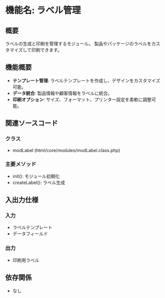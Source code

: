 # 機能名: ラベル管理

## 概要
ラベルの生成と印刷を管理するモジュール。
製品やパッケージのラベルをカスタマイズして印刷できます。

## 機能概要
- **テンプレート管理**: ラベルテンプレートを作成し、デザインをカスタマイズ可能。
- **データ統合**: 製品情報や顧客情報をラベルに統合。
- **印刷オプション**: サイズ、フォーマット、プリンター設定を柔軟に調整可能。

## 関連ソースコード
### クラス
- modLabel (html/core/modules/modLabel.class.php)

### 主要メソッド
- init(): モジュール初期化
- createLabel(): ラベル生成

## 入出力仕様
### 入力
- ラベルテンプレート
- データフィールド

### 出力
- 印刷用ラベル

## 依存関係
- なし